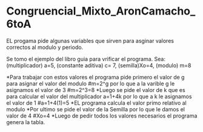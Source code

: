 # Congruencial_Mixto_AronCamacho_6toA
EL progama pide algunas variables que sirven para asginar valores correctos al modulo y periodo.


Se tomo el ejemplo del libro guia para vrificar el programa.
Sea: (multiplicador) a=5, (constante aditiva) c= 7, (semilla)Xo=4, (modulo) m=8

*Para trabajar con estos valores el programa pide primero el valor de g para asignar el valor del modulo #m=2^g por lo que a la varible g le asignamos el valor de 3  #m=2^3=8
*Luego se pide el valor de k que es para calcular el valor del multiplicador a=1+4k por lo que a k le asignamos el valor de 1
  #a=1+4(1)=5
*EL programa calcula el valor primo relativo al modulo
*Por ultimo se pide el valor de la Semilla por lo que le damos el valor de 4 #Xo=4
*Luego de pedir todos los valores necesarios el programa genera la tabla.
